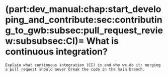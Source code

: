 (part:dev_manual:chap:start_developing_and_contribute:sec:contributing_to_gwb:subsec:pull_request_review:subsubsec:CI)=
What is continuous integration?
===============================

```{todo}
Explain what continuous integration (CI) is and why we do it: merging a pull request should never break the code in the main branch.
```